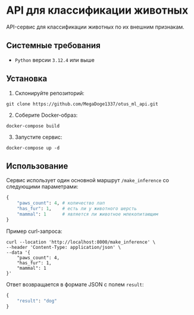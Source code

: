 # API для классификации животных
API-сервис для классификации животных по их внешним признакам.

## Системные требования
- `Python` версии `3.12.4` или выше

## Установка

1. Склонируйте репозиторий:
```
git clone https://github.com/MegaDoge1337/otus_ml_api.git
```

2. Соберите Docker-образ:
```
docker-compose build
```

3. Запустите сервис:
```
docker-compose up -d
```

## Использование

Сервис использует один основной маршрут `/make_inference` со следующими параметрами:
```py
{
    "paws_count": 4, # количество лап
    "has_fur": 1,    # есть ли у животного шерсть
    "mammal": 1      # является ли животное млекопитающим
}
```

Пример curl-запроса:
```
curl --location 'http://localhost:8000/make_inference' \
--header 'Content-Type: application/json' \
--data '{
    "paws_count": 4,
    "has_fur": 1,
    "mammal": 1
}'
```

Ответ возвращается в формате JSON с полем `result`:
```py
{
    "result": "dog"
}
```
